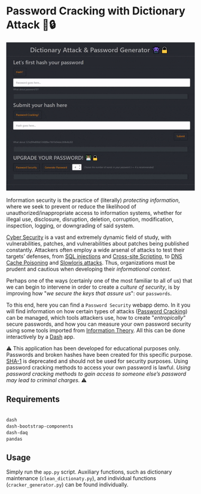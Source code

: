 # Password Cracking with Dictionary Attack 👾🔒

![demo-gif](assets/gif_demo.gif)

Information security is the practice of (literally) _protecting information_, where we seek to prevent or reduce the likelihood of unauthorized/inappropriate access to information systems, whether for illegal use, disclosure, disruption, deletion, corruption, modification, inspection, logging, or downgrading of said system.

[Cyber Security](https://en.wikipedia.org/wiki/Computer_security) is a vast and extremely dynamic field of study, with vulnerabilities, patches, and vulnerabilities about patches being published constantly. Attackers often employ a wide arsenal of attacks to test their targets’ defenses, from [SQL injections](https://en.wikipedia.org/wiki/SQL_injection) and [Cross-site Scripting](https://en.wikipedia.org/wiki/Cross-site_scripting), to [DNS Cache Poisoning](https://en.wikipedia.org/wiki/DNS_spoofing) and [Slowloris attacks](<https://en.wikipedia.org/wiki/Slowloris_(computer_security)>). Thus, organizations must be prudent and cautious when developing their _informational context_.

Perhaps one of the ways (certainly one of the most familiar to all of us) that we can begin to intervene in order to create a _culture of security_, is by improving how "_we secure the keys that assure us_": our `passwords`.

To this end, here you can find a `Password Security` webapp demo. In it you will find information on how certain types of attacks ([Password Cracking](https://en.wikipedia.org/wiki/Password_cracking)) can be managed, which tools attackers use, how to create "_entropically_" secure passwords, and how you can measure your own password security using some tools imported from [Information Theory](https://en.wikipedia.org/wiki/Information_theory). All this can be done interactively by a [Dash](https://plotly.com/dash/) app.

⚠️ This application has been developed for educational purposes only. Passwords and broken hashes have been created for this specific purpose. [SHA-1](https://en.wikipedia.org/wiki/SHA-1) is deprecated and should not be used for security purposes. Using password cracking methods to access your own password is lawful. _Using password cracking methods to gain access to someone else’s password may lead to criminal charges._ ⚠️

## Requirements

```bash

dash
dash-bootstrap-components
dash-daq
pandas

```

## Usage

Simply run the `app.py` script. Auxiliary functions, such as dictionary maintenance (`clean_dictionaty.py`), and individual functions (`cracker_generator.py`) can be found individually.
